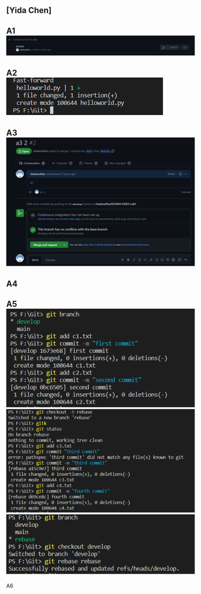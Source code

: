 [Yida Chen]
---
A1  
![route](1.png)
---
A2  
![route](2.PNG)
---
A3
![route](3.png)
---
A4
---
A5
![route](5_1.png)  
![route](5_2.png)  
![route](5_3.png)  
---
A6